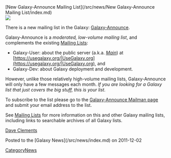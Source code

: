 <div class='newsItemHeader'>[New Galaxy-Announce Mailing List](/src/news/New Galaxy-Announce Mailing List/index.md)</div>
<div class='right'>
<a href='http://lists.bx.psu.edu/listinfo/galaxy-announce'><img src="/src/images/Logos/MailmanLogoSmall.png" /></a>
</div>

There is a new mailing list in the Galaxy: [Galaxy-Announce](http://lists.bx.psu.edu/listinfo/galaxy-announce).  

Galaxy-Announce is a *moderated, low-volume mailing list*, and complements the existing [Mailing Lists](/src/MailingLists/index.md): 
* Galaxy-User: about the public server (a.k.a. *[Main](/src/Main/index.md)*) at [https://usegalaxy.org/|UseGalaxy.org](https://usegalaxy.org/|UseGalaxy.org), and 
* Galaxy-Dev: about Galaxy deployment and development.  

However, unlike those relatively high-volume mailing lists, Galaxy-Announce will only have a few messages each month.  *If you are looking for a Galaxy list that just covers the big stuff, this is your list.*

To subscribe to the list please go to the [Galaxy-Announce Mailman page](http://lists.bx.psu.edu/listinfo/galaxy-announce) and submit your email address to the list.

See [Mailing Lists](/src/MailingLists/index.md) for more information on this and other Galaxy mailing lists, including links to searchable archives of all Galaxy lists.

[Dave Clements](/src/DaveClements/index.md)
<div class='newsItemFooter'>Posted to the [Galaxy News](/src/news/index.md) on 2011-12-02</div>

[CategoryNews](/src/CategoryNews/index.md)
